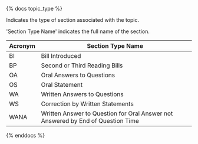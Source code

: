 {% docs topic_type %}

Indicates the type of section associated with the topic.

'Section Type Name' indicates the full name of the section.

| Acronym | Section Type Name                                                               |
|---------|---------------------------------------------------------------------------------|
| BI      | Bill Introduced                                                                 |
| BP      | Second or Third Reading Bills                                                   |
| OA      | Oral Answers to Questions                                                       |
| OS      | Oral Statement                                                                  |
| WA      | Written Answers to Questions                                                    |
| WS      | Correction by Written Statements                                                |
| WANA    | Written Answer to Question for Oral Answer not Answered by End of Question Time |

{% enddocs %}
